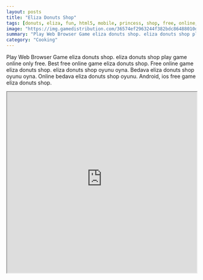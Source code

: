 ```yaml
---
layout: posts
title: "Eliza Donuts Shop"
tags: [donuts, eliza, fun, html5, mobile, princess, shop, free, online, games, oyna, game, free, games, play, play, games]
image: "https://img.gamedistribution.com/36574ef2963244f382bdc86488010d26.jpg"
summary: "Play Web Browser Game eliza donuts shop. eliza donuts shop play game online only free. Best free online game eliza donuts shop. Free online game eliza donuts shop. eliza donuts shop oyunu oyna. Bedava eliza donuts shop oyunu oyna. Online bedava eliza donuts shop oyunu. Android, ios free game eliza donuts shop."
category: "Cooking"
---
```


Play Web Browser Game eliza donuts shop. eliza donuts shop play game online only free. Best free online game eliza donuts shop. Free online game eliza donuts shop. eliza donuts shop oyunu oyna. Bedava eliza donuts shop oyunu oyna. Online bedava eliza donuts shop oyunu. Android, ios free game eliza donuts shop.

<iframe width="100%" height="480px;" src="https://html5.gamedistribution.com/36574ef2963244f382bdc86488010d26/"></iframe>